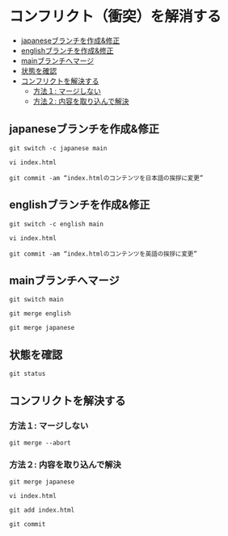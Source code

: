 # コンフリクト（衝突）を解消する
<!-- TOC -->

- [japaneseブランチを作成&修正](#japanese%E3%83%96%E3%83%A9%E3%83%B3%E3%83%81%E3%82%92%E4%BD%9C%E6%88%90%E4%BF%AE%E6%AD%A3)
- [englishブランチを作成&修正](#english%E3%83%96%E3%83%A9%E3%83%B3%E3%83%81%E3%82%92%E4%BD%9C%E6%88%90%E4%BF%AE%E6%AD%A3)
- [mainブランチへマージ](#main%E3%83%96%E3%83%A9%E3%83%B3%E3%83%81%E3%81%B8%E3%83%9E%E3%83%BC%E3%82%B8)
- [状態を確認](#%E7%8A%B6%E6%85%8B%E3%82%92%E7%A2%BA%E8%AA%8D)
- [コンフリクトを解決する](#%E3%82%B3%E3%83%B3%E3%83%95%E3%83%AA%E3%82%AF%E3%83%88%E3%82%92%E8%A7%A3%E6%B1%BA%E3%81%99%E3%82%8B)
    - [方法１: マージしない](#%E6%96%B9%E6%B3%95%EF%BC%91-%E3%83%9E%E3%83%BC%E3%82%B8%E3%81%97%E3%81%AA%E3%81%84)
    - [方法２: 内容を取り込んで解決](#%E6%96%B9%E6%B3%95%EF%BC%92-%E5%86%85%E5%AE%B9%E3%82%92%E5%8F%96%E3%82%8A%E8%BE%BC%E3%82%93%E3%81%A7%E8%A7%A3%E6%B1%BA)

<!-- /TOC -->


## japaneseブランチを作成&修正
```
git switch -c japanese main
```
```
vi index.html
```
```
git commit -am “index.htmlのコンテンツを日本語の挨拶に変更”
```

## englishブランチを作成&修正
```
git switch -c english main
```
```
vi index.html
```
```
git commit -am “index.htmlのコンテンツを英語の挨拶に変更”
```

## mainブランチへマージ
```
git switch main
```
```
git merge english
```
```
git merge japanese
```

## 状態を確認
```
git status
```

## コンフリクトを解決する
### 方法１: マージしない
```
git merge --abort
```

### 方法２: 内容を取り込んで解決
```
git merge japanese
```
```
vi index.html
```
```
git add index.html
```
```
git commit
```